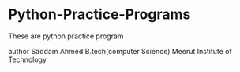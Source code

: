 # Python-Practice-Programs
These are python practice program


author Saddam Ahmed B.tech(computer Science) Meerut Institute of Technology
